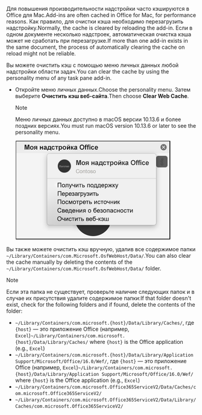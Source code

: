 <span data-ttu-id="d81c2-101">Для повышения производительности надстройки часто кэшируются в Office для Mac.</span><span class="sxs-lookup"><span data-stu-id="d81c2-101">Add-ins are often cached in Office for Mac, for performance reasons.</span></span> <span data-ttu-id="d81c2-102">Как правило, для очистки кэша необходимо перезагрузить надстройку.</span><span class="sxs-lookup"><span data-stu-id="d81c2-102">Normally, the cache is cleared by reloading the add-in.</span></span> <span data-ttu-id="d81c2-103">Если в одном документе несколько надстроек, автоматическая очистка кэша может не сработать при перезагрузке.</span><span class="sxs-lookup"><span data-stu-id="d81c2-103">If more than one add-in exists in the same document, the process of automatically clearing the cache on reload might not be reliable.</span></span>

<span data-ttu-id="d81c2-104">Вы можете очистить кэш с помощью меню личных данных любой надстройки области задач.</span><span class="sxs-lookup"><span data-stu-id="d81c2-104">You can clear the cache by using the personality menu of any task pane add-in.</span></span>
- <span data-ttu-id="d81c2-105">Откройте меню личных данных.</span><span class="sxs-lookup"><span data-stu-id="d81c2-105">Choose the personality menu.</span></span> <span data-ttu-id="d81c2-106">Затем выберите **Очистить кэш веб-сайта**.</span><span class="sxs-lookup"><span data-stu-id="d81c2-106">Then choose **Clear Web Cache**.</span></span>
    > [!NOTE]
    > <span data-ttu-id="d81c2-107">Меню личных данных доступно в macOS версии 10.13.6 и более поздних версиях.</span><span class="sxs-lookup"><span data-stu-id="d81c2-107">You must run macOS version 10.13.6 or later to see the personality menu.</span></span>

    ![Снимок экрана: параметр "Очистить кэш веб-сайта" в меню личных данных](../images/mac-clear-cache-menu.png)

<span data-ttu-id="d81c2-109">Вы также можете очистить кэш вручную, удалив все содержимое папки `~/Library/Containers/com.Microsoft.OsfWebHost/Data/`.</span><span class="sxs-lookup"><span data-stu-id="d81c2-109">You can also clear the cache manually by deleting the contents of the `~/Library/Containers/com.Microsoft.OsfWebHost/Data/` folder.</span></span>

> [!NOTE]
> <span data-ttu-id="d81c2-110">Если эта папка не существует, проверьте наличие следующих папок и в случае их присутствия удалите содержимое папки:</span><span class="sxs-lookup"><span data-stu-id="d81c2-110">If that folder doesn't exist, check for the following folders and if found, delete the contents of the folder:</span></span>
>    - <span data-ttu-id="d81c2-111">`~/Library/Containers/com.microsoft.{host}/Data/Library/Caches/`, где `{host}` — это приложение Office (например, `Excel`)</span><span class="sxs-lookup"><span data-stu-id="d81c2-111">`~/Library/Containers/com.microsoft.{host}/Data/Library/Caches/` where `{host}` is the Office application (e.g., `Excel`)</span></span>
>    - <span data-ttu-id="d81c2-112">`~/Library/Containers/com.microsoft.{host}/Data/Library/Application Support/Microsoft/Office/16.0/Wef/`, где `{host}` — это приложение Office (например, `Excel`)</span><span class="sxs-lookup"><span data-stu-id="d81c2-112">`~/Library/Containers/com.microsoft.{host}/Data/Library/Application Support/Microsoft/Office/16.0/Wef/` where `{host}` is the Office application (e.g., `Excel`)</span></span>
>    - `~/Library/Containers/com.microsoft.Office365ServiceV2/Data/Caches/com.microsoft.Office365ServiceV2/`
>    - `~/Library/Containers/com.microsoft.Office365ServiceV2/Data/Library/Caches/com.microsoft.Office365ServiceV2/`
